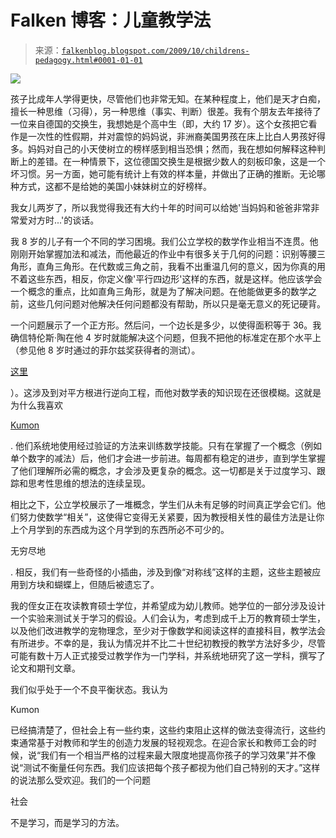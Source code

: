 <!--yml

类别：未分类

日期：2024-05-12 21:47:18

-->

# Falken 博客：儿童教学法

> 来源：[`falkenblog.blogspot.com/2009/10/childrens-pedagogy.html#0001-01-01`](http://falkenblog.blogspot.com/2009/10/childrens-pedagogy.html#0001-01-01)

![](https://blogger.googleusercontent.com/img/b/R29vZ2xl/AVvXsEidy0z7_TEDtwn6gZTeOkQn2s2ZZyT-YjOrlElOvCrWT0w5rmNBwK8a-3pwArjfEbh5hSlxQVTxsO1Wo5aya1DO7jBHxjD849n5-FCsRayaQejVGq1QCtMeXQ9ABxweEqUfWheYYA/s1600-h/home08-largeimage2.jpg)

孩子比成年人学得更快，尽管他们也非常无知。在某种程度上，他们是天才白痴，擅长一种思维（习得），另一种思维（事实、判断）很差。我有个朋友去年接待了一位来自德国的交换生，我想她是个高中生（即，大约 17 岁）。这个女孩把它看作是一次性的性假期，并对震惊的妈妈说，非洲裔美国男孩在床上比白人男孩好得多。妈妈对自己的小天使树立的榜样感到相当恐惧；然而，我在想如何解释这种判断上的差错。在一种情景下，这位德国交换生是根据少数人的刻板印象，这是一个坏习惯。另一方面，她可能有统计上有效的样本量，并做出了正确的推断。无论哪种方式，这都不是给她的美国小妹妹树立的好榜样。

我女儿两岁了，所以我觉得我还有大约十年的时间可以给她'当妈妈和爸爸非常非常爱对方时...'的谈话。

我 8 岁的儿子有一个不同的学习困境。我们公立学校的数学作业相当不连贯。他刚刚开始掌握加法和减法，而他最近的作业中有很多关于几何的问题：识别等腰三角形，直角三角形。在代数或三角之前，我看不出重温几何的意义，因为你真的用不着这些东西，相反，你定义像'平行四边形'这样的东西，就是这样。他应该学会一个概念的重点，比如直角三角形，就是为了解决问题。在他能做更多的数学之前，这些几何问题对他解决任何问题都没有帮助，所以只是毫无意义的死记硬背。

一个问题展示了一个正方形。然后问，一个边长是多少，以使得面积等于 36。我确信特伦斯·陶在他 4 岁时就能解决这个问题，但我不把他的标准定在那个水平上（参见他 8 岁时通过的菲尔兹奖获得者的测试）。

[这里](http://www.nytimes.com/ref/science/20070313_PROF_GRAPHIC.html)

）。这涉及到对平方根进行逆向工程，而他对数学表的知识现在还很模糊。这就是为什么我喜欢

[Kumon](http://www.kumon.com/)

. 他们系统地使用经过验证的方法来训练数学技能。只有在掌握了一个概念（例如单个数字的减法）后，他们才会进一步前进。每周都有稳定的进步，直到学生掌握了他们理解所必需的概念，才会涉及更复杂的概念。这一切都是关于过度学习、跟踪和思考性思维的想法的连续呈现。

相比之下，公立学校展示了一堆概念，学生们从未有足够的时间真正学会它们。他们努力使数学“相关”，这使得它变得无关紧要，因为教授相关性的最佳方法是让你上个月学到的东西成为这个月学到的东西所必不可少的。

无穷尽地

. 相反，我们有一些奇怪的小插曲，涉及到像“对称线”这样的主题，这些主题被应用到方块和蝴蝶上，但随后被遗忘了。

我的侄女正在攻读教育硕士学位，并希望成为幼儿教师。她学位的一部分涉及设计一个实验来测试关于学习的假设。人们会认为，考虑到成千上万的教育硕士学生，以及他们改进教学的宠物理念，至少对于像数学和阅读这样的直接科目，教学法会有所进步。不幸的是，我认为情况并不比二十世纪初教授的教学方法好多少，尽管可能有数十万人正式接受过教学作为一门学科，并系统地研究了这一学科，撰写了论文和期刊文章。

我们似乎处于一个不良平衡状态。我认为

Kumon

已经搞清楚了，但社会上有一些约束，这些约束阻止这样的做法变得流行，这些约束通常基于对教师和学生的创造力发展的轻视观念。在迎合家长和教师工会的时候，说“我们有一个相当严格的过程来最大限度地提高你孩子的学习效果”并不像说“测试不衡量任何东西。我们应该把每个孩子都视为他们自己特别的天才。”这样的说法那么受欢迎。我们的一个问题

社会

不是学习，而是学习的方法。
